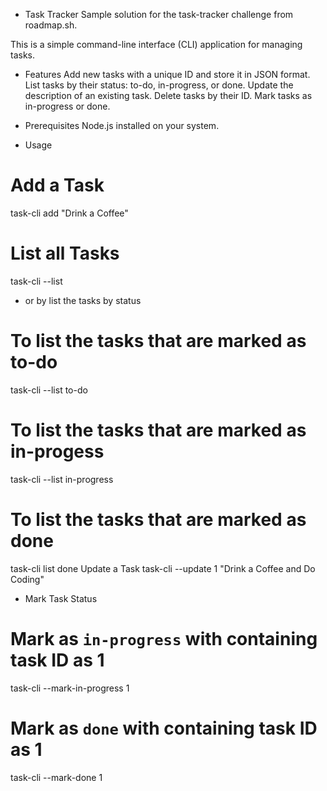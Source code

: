 - Task Tracker
Sample solution for the task-tracker challenge from roadmap.sh.

This is a simple command-line interface (CLI) application for managing tasks.


- Features
Add new tasks with a unique ID and store it in JSON format.
List tasks by their status: to-do, in-progress, or done.
Update the description of an existing task.
Delete tasks by their ID.
Mark tasks as in-progress or done.

- Prerequisites
Node.js installed on your system.

- Usage
# Add a Task
task-cli add "Drink a Coffee"
# List all Tasks
task-cli --list

- or by list the tasks by status
# To list the tasks that are marked as to-do
task-cli --list to-do

# To list the tasks that are marked as in-progess
task-cli --list in-progress

# To list the tasks that are marked as done
task-cli list done
Update a Task
task-cli --update 1 "Drink a Coffee and Do Coding"

- Mark Task Status
# Mark as `in-progress` with containing task ID as 1
task-cli --mark-in-progress 1

# Mark as `done` with containing task ID as 1
task-cli --mark-done 1